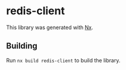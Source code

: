 # redis-client

This library was generated with [Nx](https://nx.dev).

## Building

Run `nx build redis-client` to build the library.

